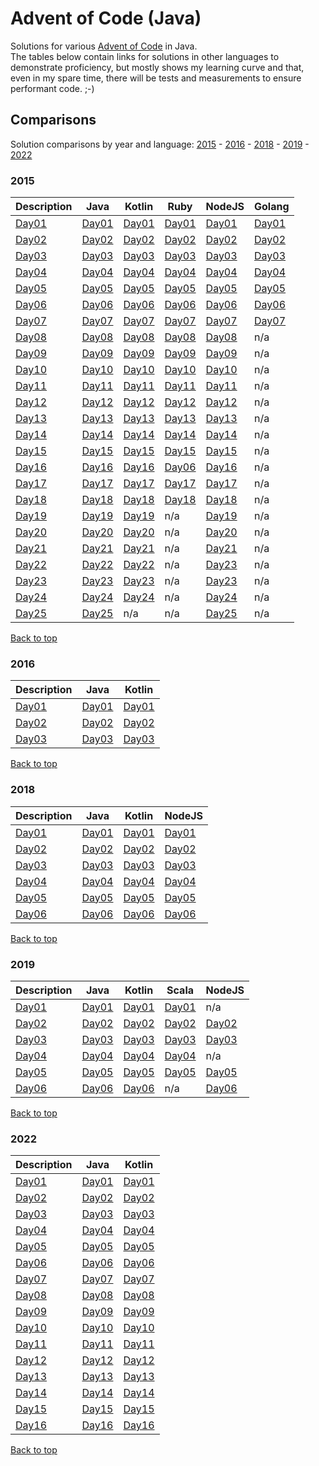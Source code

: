 # Advent of Code (Java)
Solutions for various [Advent of Code](https://adventofcode.com/) in Java.<br/>
The tables below contain links for solutions in other languages to demonstrate proficiency,
but mostly shows my learning curve and that, even in my spare time, there will be tests and
measurements to ensure performant code. ;-)

## Comparisons
Solution comparisons by year and language:
[2015](#2015) - [2016](#2016) - [2018](#2018) - [2019](#2019) - [2022](#2022)


### 2015

| Description                                   | Java                                                                                                                | Kotlin                                                                                                             | Ruby                                                                          | NodeJS                                                                                | Golang                                                                           |
|-----------------------------------------------|---------------------------------------------------------------------------------------------------------------------|--------------------------------------------------------------------------------------------------------------------|-------------------------------------------------------------------------------|---------------------------------------------------------------------------------------|----------------------------------------------------------------------------------|
| [Day01](https://adventofcode.com/2015/day/1)  | [Day01](https://github.com/kevansimpson/advent-of-code/blob/main/src/main/java/org/base/advent/code2015/Day01.java) | [Day01](https://github.com/kevansimpson/advent-of-kotlin/blob/main/src/main/kotlin/org/base/advent/k2015/Day01.kt) | [Day01](https://github.com/kevansimpson/aoc2015ruby/blob/master/lib/day01.rb) | [Day01](https://github.com/kevansimpson/advent-of-node/blob/master/src/2015/day01.ts) | [Day01](https://github.com/kevansimpson/adventgo/blob/main/pkg/aoc2015/day01.go) |
| [Day02](https://adventofcode.com/2015/day/2)  | [Day02](https://github.com/kevansimpson/advent-of-code/blob/main/src/main/java/org/base/advent/code2015/Day02.java) | [Day02](https://github.com/kevansimpson/advent-of-kotlin/blob/main/src/main/kotlin/org/base/advent/k2015/Day02.kt) | [Day02](https://github.com/kevansimpson/aoc2015ruby/blob/master/lib/day02.rb) | [Day02](https://github.com/kevansimpson/advent-of-node/blob/master/src/2015/day02.ts) | [Day02](https://github.com/kevansimpson/adventgo/blob/main/pkg/aoc2015/day02.go) |
| [Day03](https://adventofcode.com/2015/day/3)  | [Day03](https://github.com/kevansimpson/advent-of-code/blob/main/src/main/java/org/base/advent/code2015/Day03.java) | [Day03](https://github.com/kevansimpson/advent-of-kotlin/blob/main/src/main/kotlin/org/base/advent/k2015/Day03.kt) | [Day03](https://github.com/kevansimpson/aoc2015ruby/blob/master/lib/day03.rb) | [Day03](https://github.com/kevansimpson/advent-of-node/blob/master/src/2015/day03.ts) | [Day03](https://github.com/kevansimpson/adventgo/blob/main/pkg/aoc2015/day03.go) |
| [Day04](https://adventofcode.com/2015/day/4)  | [Day04](https://github.com/kevansimpson/advent-of-code/blob/main/src/main/java/org/base/advent/code2015/Day04.java) | [Day04](https://github.com/kevansimpson/advent-of-kotlin/blob/main/src/main/kotlin/org/base/advent/k2015/Day04.kt) | [Day04](https://github.com/kevansimpson/aoc2015ruby/blob/master/lib/day04.rb) | [Day04](https://github.com/kevansimpson/advent-of-node/blob/master/src/2015/day04.ts) | [Day04](https://github.com/kevansimpson/adventgo/blob/main/pkg/aoc2015/day04.go) |
| [Day05](https://adventofcode.com/2015/day/5)  | [Day05](https://github.com/kevansimpson/advent-of-code/blob/main/src/main/java/org/base/advent/code2015/Day05.java) | [Day05](https://github.com/kevansimpson/advent-of-kotlin/blob/main/src/main/kotlin/org/base/advent/k2015/Day05.kt) | [Day05](https://github.com/kevansimpson/aoc2015ruby/blob/master/lib/day05.rb) | [Day05](https://github.com/kevansimpson/advent-of-node/blob/master/src/2015/day05.ts) | [Day05](https://github.com/kevansimpson/adventgo/blob/main/pkg/aoc2015/day05.go) |
| [Day06](https://adventofcode.com/2015/day/6)  | [Day06](https://github.com/kevansimpson/advent-of-code/blob/main/src/main/java/org/base/advent/code2015/Day06.java) | [Day06](https://github.com/kevansimpson/advent-of-kotlin/blob/main/src/main/kotlin/org/base/advent/k2015/Day06.kt) | [Day06](https://github.com/kevansimpson/aoc2015ruby/blob/master/lib/day06.rb) | [Day06](https://github.com/kevansimpson/advent-of-node/blob/master/src/2015/day06.ts) | [Day06](https://github.com/kevansimpson/adventgo/blob/main/pkg/aoc2015/day06.go) |
| [Day07](https://adventofcode.com/2015/day/7)  | [Day07](https://github.com/kevansimpson/advent-of-code/blob/main/src/main/java/org/base/advent/code2015/Day07.java) | [Day07](https://github.com/kevansimpson/advent-of-kotlin/blob/main/src/main/kotlin/org/base/advent/k2015/Day07.kt) | [Day07](https://github.com/kevansimpson/aoc2015ruby/blob/master/lib/day07.rb) | [Day07](https://github.com/kevansimpson/advent-of-node/blob/master/src/2015/day07.ts) | [Day07](https://github.com/kevansimpson/adventgo/blob/main/pkg/aoc2015/day07.go) |
| [Day08](https://adventofcode.com/2015/day/8)  | [Day08](https://github.com/kevansimpson/advent-of-code/blob/main/src/main/java/org/base/advent/code2015/Day08.java) | [Day08](https://github.com/kevansimpson/advent-of-kotlin/blob/main/src/main/kotlin/org/base/advent/k2015/Day08.kt) | [Day08](https://github.com/kevansimpson/aoc2015ruby/blob/master/lib/day08.rb) | [Day08](https://github.com/kevansimpson/advent-of-node/blob/master/src/2015/day08.ts) | n/a                                                                              |
| [Day09](https://adventofcode.com/2015/day/9)  | [Day09](https://github.com/kevansimpson/advent-of-code/blob/main/src/main/java/org/base/advent/code2015/Day09.java) | [Day09](https://github.com/kevansimpson/advent-of-kotlin/blob/main/src/main/kotlin/org/base/advent/k2015/Day09.kt) | [Day09](https://github.com/kevansimpson/aoc2015ruby/blob/master/lib/day09.rb) | [Day09](https://github.com/kevansimpson/advent-of-node/blob/master/src/2015/day09.ts) | n/a                                                                              |
| [Day10](https://adventofcode.com/2015/day/10) | [Day10](https://github.com/kevansimpson/advent-of-code/blob/main/src/main/java/org/base/advent/code2015/Day10.java) | [Day10](https://github.com/kevansimpson/advent-of-kotlin/blob/main/src/main/kotlin/org/base/advent/k2015/Day10.kt) | [Day10](https://github.com/kevansimpson/aoc2015ruby/blob/master/lib/day10.rb) | [Day10](https://github.com/kevansimpson/advent-of-node/blob/master/src/2015/day10.ts) | n/a                                                                              |
| [Day11](https://adventofcode.com/2015/day/11) | [Day11](https://github.com/kevansimpson/advent-of-code/blob/main/src/main/java/org/base/advent/code2015/Day11.java) | [Day11](https://github.com/kevansimpson/advent-of-kotlin/blob/main/src/main/kotlin/org/base/advent/k2015/Day11.kt) | [Day11](https://github.com/kevansimpson/aoc2015ruby/blob/master/lib/day11.rb) | [Day11](https://github.com/kevansimpson/advent-of-node/blob/master/src/2015/day11.ts) | n/a                                                                              |
| [Day12](https://adventofcode.com/2015/day/12) | [Day12](https://github.com/kevansimpson/advent-of-code/blob/main/src/main/java/org/base/advent/code2015/Day12.java) | [Day12](https://github.com/kevansimpson/advent-of-kotlin/blob/main/src/main/kotlin/org/base/advent/k2015/Day12.kt) | [Day12](https://github.com/kevansimpson/aoc2015ruby/blob/master/lib/day12.rb) | [Day12](https://github.com/kevansimpson/advent-of-node/blob/master/src/2015/day12.ts) | n/a                                                                              |
| [Day13](https://adventofcode.com/2015/day/13) | [Day13](https://github.com/kevansimpson/advent-of-code/blob/main/src/main/java/org/base/advent/code2015/Day13.java) | [Day13](https://github.com/kevansimpson/advent-of-kotlin/blob/main/src/main/kotlin/org/base/advent/k2015/Day13.kt) | [Day13](https://github.com/kevansimpson/aoc2015ruby/blob/master/lib/day13.rb) | [Day13](https://github.com/kevansimpson/advent-of-node/blob/master/src/2015/day13.ts) | n/a                                                                              |
| [Day14](https://adventofcode.com/2015/day/14) | [Day14](https://github.com/kevansimpson/advent-of-code/blob/main/src/main/java/org/base/advent/code2015/Day14.java) | [Day14](https://github.com/kevansimpson/advent-of-kotlin/blob/main/src/main/kotlin/org/base/advent/k2015/Day14.kt) | [Day14](https://github.com/kevansimpson/aoc2015ruby/blob/master/lib/day14.rb) | [Day14](https://github.com/kevansimpson/advent-of-node/blob/master/src/2015/day14.ts) | n/a                                                                              |
| [Day15](https://adventofcode.com/2015/day/15) | [Day15](https://github.com/kevansimpson/advent-of-code/blob/main/src/main/java/org/base/advent/code2015/Day15.java) | [Day15](https://github.com/kevansimpson/advent-of-kotlin/blob/main/src/main/kotlin/org/base/advent/k2015/Day15.kt) | [Day15](https://github.com/kevansimpson/aoc2015ruby/blob/master/lib/day15.rb) | [Day15](https://github.com/kevansimpson/advent-of-node/blob/master/src/2015/day15.ts) | n/a                                                                              |
| [Day16](https://adventofcode.com/2015/day/16) | [Day16](https://github.com/kevansimpson/advent-of-code/blob/main/src/main/java/org/base/advent/code2015/Day16.java) | [Day16](https://github.com/kevansimpson/advent-of-kotlin/blob/main/src/main/kotlin/org/base/advent/k2015/Day16.kt) | [Day06](https://github.com/kevansimpson/aoc2015ruby/blob/master/lib/day16.rb) | [Day16](https://github.com/kevansimpson/advent-of-node/blob/master/src/2015/day16.ts) | n/a                                                                              |
| [Day17](https://adventofcode.com/2015/day/17) | [Day17](https://github.com/kevansimpson/advent-of-code/blob/main/src/main/java/org/base/advent/code2015/Day17.java) | [Day17](https://github.com/kevansimpson/advent-of-kotlin/blob/main/src/main/kotlin/org/base/advent/k2015/Day17.kt) | [Day17](https://github.com/kevansimpson/aoc2015ruby/blob/master/lib/day17.rb) | [Day17](https://github.com/kevansimpson/advent-of-node/blob/master/src/2015/day17.ts) | n/a                                                                              |
| [Day18](https://adventofcode.com/2015/day/18) | [Day18](https://github.com/kevansimpson/advent-of-code/blob/main/src/main/java/org/base/advent/code2015/Day18.java) | [Day18](https://github.com/kevansimpson/advent-of-kotlin/blob/main/src/main/kotlin/org/base/advent/k2015/Day18.kt) | [Day18](https://github.com/kevansimpson/aoc2015ruby/blob/master/lib/day18.rb) | [Day18](https://github.com/kevansimpson/advent-of-node/blob/master/src/2015/day18.ts) | n/a                                                                              |
| [Day19](https://adventofcode.com/2015/day/19) | [Day19](https://github.com/kevansimpson/advent-of-code/blob/main/src/main/java/org/base/advent/code2015/Day19.java) | [Day19](https://github.com/kevansimpson/advent-of-kotlin/blob/main/src/main/kotlin/org/base/advent/k2015/Day19.kt) | n/a                                                                           | [Day19](https://github.com/kevansimpson/advent-of-node/blob/master/src/2015/day19.ts) | n/a                                                                              |
| [Day20](https://adventofcode.com/2015/day/20) | [Day20](https://github.com/kevansimpson/advent-of-code/blob/main/src/main/java/org/base/advent/code2015/Day20.java) | [Day20](https://github.com/kevansimpson/advent-of-kotlin/blob/main/src/main/kotlin/org/base/advent/k2015/Day20.kt) | n/a                                                                           | [Day20](https://github.com/kevansimpson/advent-of-node/blob/master/src/2015/day20.ts) | n/a                                                                              |
| [Day21](https://adventofcode.com/2015/day/21) | [Day21](https://github.com/kevansimpson/advent-of-code/blob/main/src/main/java/org/base/advent/code2015/Day21.java) | [Day21](https://github.com/kevansimpson/advent-of-kotlin/blob/main/src/main/kotlin/org/base/advent/k2015/Day21.kt) | n/a                                                                           | [Day21](https://github.com/kevansimpson/advent-of-node/blob/master/src/2015/day21.ts) | n/a                                                                              |
| [Day22](https://adventofcode.com/2015/day/22) | [Day22](https://github.com/kevansimpson/advent-of-code/blob/main/src/main/java/org/base/advent/code2015/Day22.java) | [Day22](https://github.com/kevansimpson/advent-of-kotlin/blob/main/src/main/kotlin/org/base/advent/k2015/Day22.kt) | n/a                                                                           | [Day23](https://github.com/kevansimpson/advent-of-node/blob/master/src/2015/day22.ts) | n/a                                                                              |
| [Day23](https://adventofcode.com/2015/day/23) | [Day23](https://github.com/kevansimpson/advent-of-code/blob/main/src/main/java/org/base/advent/code2015/Day23.java) | [Day23](https://github.com/kevansimpson/advent-of-kotlin/blob/main/src/main/kotlin/org/base/advent/k2015/Day23.kt) | n/a                                                                           | [Day23](https://github.com/kevansimpson/advent-of-node/blob/master/src/2015/day23.ts) | n/a                                                                              |
| [Day24](https://adventofcode.com/2015/day/24) | [Day24](https://github.com/kevansimpson/advent-of-code/blob/main/src/main/java/org/base/advent/code2015/Day24.java) | [Day24](https://github.com/kevansimpson/advent-of-kotlin/blob/main/src/main/kotlin/org/base/advent/k2015/Day24.kt) | n/a                                                                           | [Day24](https://github.com/kevansimpson/advent-of-node/blob/master/src/2015/day24.ts) | n/a                                                                              |
| [Day25](https://adventofcode.com/2015/day/25) | [Day25](https://github.com/kevansimpson/advent-of-code/blob/main/src/main/java/org/base/advent/code2015/Day25.java) | n/a                                                                                                                | n/a                                                                           | [Day25](https://github.com/kevansimpson/advent-of-node/blob/master/src/2015/day25.ts) | n/a                                                                              |
[Back to top](#comparisons)

### 2016

| Description                                   | Java                                                                                                                | Kotlin                                                                                                             |
|-----------------------------------------------|---------------------------------------------------------------------------------------------------------------------|--------------------------------------------------------------------------------------------------------------------|
| [Day01](https://adventofcode.com/2016/day/1)  | [Day01](https://github.com/kevansimpson/advent-of-code/blob/main/src/main/java/org/base/advent/code2016/Day01.java) | [Day01](https://github.com/kevansimpson/advent-of-kotlin/blob/main/src/main/kotlin/org/base/advent/k2016/Day01.kt) |
| [Day02](https://adventofcode.com/2016/day/2)  | [Day02](https://github.com/kevansimpson/advent-of-code/blob/main/src/main/java/org/base/advent/code2016/Day02.java) | [Day02](https://github.com/kevansimpson/advent-of-kotlin/blob/main/src/main/kotlin/org/base/advent/k2016/Day02.kt) |
| [Day03](https://adventofcode.com/2016/day/3)  | [Day03](https://github.com/kevansimpson/advent-of-code/blob/main/src/main/java/org/base/advent/code2016/Day03.java) | [Day03](https://github.com/kevansimpson/advent-of-kotlin/blob/main/src/main/kotlin/org/base/advent/k2016/Day03.kt) |
[Back to top](#comparisons)

### 2018

| Description                                   | Java                                                                                                                | Kotlin                                                                                                             | NodeJS                                                                                |
|-----------------------------------------------|---------------------------------------------------------------------------------------------------------------------|--------------------------------------------------------------------------------------------------------------------|---------------------------------------------------------------------------------------|
| [Day01](https://adventofcode.com/2018/day/1)  | [Day01](https://github.com/kevansimpson/advent-of-code/blob/main/src/main/java/org/base/advent/code2018/Day01.java) | [Day01](https://github.com/kevansimpson/advent-of-kotlin/blob/main/src/main/kotlin/org/base/advent/k2018/Day01.kt) | [Day01](https://github.com/kevansimpson/advent-of-node/blob/master/src/2018/day01.ts) |
| [Day02](https://adventofcode.com/2018/day/2)  | [Day02](https://github.com/kevansimpson/advent-of-code/blob/main/src/main/java/org/base/advent/code2018/Day02.java) | [Day02](https://github.com/kevansimpson/advent-of-kotlin/blob/main/src/main/kotlin/org/base/advent/k2018/Day02.kt) | [Day02](https://github.com/kevansimpson/advent-of-node/blob/master/src/2018/day02.ts) |
| [Day03](https://adventofcode.com/2018/day/3)  | [Day03](https://github.com/kevansimpson/advent-of-code/blob/main/src/main/java/org/base/advent/code2018/Day03.java) | [Day03](https://github.com/kevansimpson/advent-of-kotlin/blob/main/src/main/kotlin/org/base/advent/k2018/Day03.kt) | [Day03](https://github.com/kevansimpson/advent-of-node/blob/master/src/2018/day03.ts) |
| [Day04](https://adventofcode.com/2018/day/4)  | [Day04](https://github.com/kevansimpson/advent-of-code/blob/main/src/main/java/org/base/advent/code2018/Day04.java) | [Day04](https://github.com/kevansimpson/advent-of-kotlin/blob/main/src/main/kotlin/org/base/advent/k2018/Day04.kt) | [Day04](https://github.com/kevansimpson/advent-of-node/blob/master/src/2018/day04.ts) |
| [Day05](https://adventofcode.com/2018/day/5)  | [Day05](https://github.com/kevansimpson/advent-of-code/blob/main/src/main/java/org/base/advent/code2018/Day05.java) | [Day05](https://github.com/kevansimpson/advent-of-kotlin/blob/main/src/main/kotlin/org/base/advent/k2018/Day05.kt) | [Day05](https://github.com/kevansimpson/advent-of-node/blob/master/src/2018/day05.ts) |
| [Day06](https://adventofcode.com/2018/day/6)  | [Day06](https://github.com/kevansimpson/advent-of-code/blob/main/src/main/java/org/base/advent/code2018/Day06.java) | [Day06](https://github.com/kevansimpson/advent-of-kotlin/blob/main/src/main/kotlin/org/base/advent/k2018/Day06.kt) | [Day06](https://github.com/kevansimpson/advent-of-node/blob/master/src/2018/day06.ts) |
[Back to top](#comparisons)

### 2019

| Description                                   | Java                                                                                                                | Kotlin                                                                                                             | Scala                                                                                                                 | NodeJS                                                                                |
|-----------------------------------------------|---------------------------------------------------------------------------------------------------------------------|--------------------------------------------------------------------------------------------------------------------|-----------------------------------------------------------------------------------------------------------------------|---------------------------------------------------------------------------------------|
| [Day01](https://adventofcode.com/2019/day/1)  | [Day01](https://github.com/kevansimpson/advent-of-code/blob/main/src/main/java/org/base/advent/code2019/Day01.java) | [Day01](https://github.com/kevansimpson/advent-of-kotlin/blob/main/src/main/kotlin/org/base/advent/k2019/Day01.kt) | [Day01](https://github.com/kevansimpson/advent-of-scala/blob/master/src/main/scala/org/base/advent/_2019/Day01.scala) | n/a                                                                                   |
| [Day02](https://adventofcode.com/2019/day/2)  | [Day02](https://github.com/kevansimpson/advent-of-code/blob/main/src/main/java/org/base/advent/code2019/Day02.java) | [Day02](https://github.com/kevansimpson/advent-of-kotlin/blob/main/src/main/kotlin/org/base/advent/k2019/Day02.kt) | [Day02](https://github.com/kevansimpson/advent-of-scala/blob/master/src/main/scala/org/base/advent/_2019/Day02.scala) | [Day02](https://github.com/kevansimpson/advent-of-node/blob/master/src/2019/day02.ts) |
| [Day03](https://adventofcode.com/2019/day/3)  | [Day03](https://github.com/kevansimpson/advent-of-code/blob/main/src/main/java/org/base/advent/code2019/Day03.java) | [Day03](https://github.com/kevansimpson/advent-of-kotlin/blob/main/src/main/kotlin/org/base/advent/k2019/Day03.kt) | [Day03](https://github.com/kevansimpson/advent-of-scala/blob/master/src/main/scala/org/base/advent/_2019/Day03.scala) | [Day03](https://github.com/kevansimpson/advent-of-node/blob/master/src/2019/day03.ts) |
| [Day04](https://adventofcode.com/2019/day/4)  | [Day04](https://github.com/kevansimpson/advent-of-code/blob/main/src/main/java/org/base/advent/code2019/Day04.java) | [Day04](https://github.com/kevansimpson/advent-of-kotlin/blob/main/src/main/kotlin/org/base/advent/k2019/Day04.kt) | [Day04](https://github.com/kevansimpson/advent-of-scala/blob/master/src/main/scala/org/base/advent/_2019/Day04.scala) | n/a                                                                                   |
| [Day05](https://adventofcode.com/2019/day/5)  | [Day05](https://github.com/kevansimpson/advent-of-code/blob/main/src/main/java/org/base/advent/code2019/Day05.java) | [Day05](https://github.com/kevansimpson/advent-of-kotlin/blob/main/src/main/kotlin/org/base/advent/k2019/Day05.kt) | [Day05](https://github.com/kevansimpson/advent-of-scala/blob/master/src/main/scala/org/base/advent/_2019/Day05.scala) | [Day05](https://github.com/kevansimpson/advent-of-node/blob/master/src/2019/day05.ts) |
| [Day06](https://adventofcode.com/2019/day/6)  | [Day06](https://github.com/kevansimpson/advent-of-code/blob/main/src/main/java/org/base/advent/code2019/Day06.java) | [Day06](https://github.com/kevansimpson/advent-of-kotlin/blob/main/src/main/kotlin/org/base/advent/k2019/Day06.kt) | n/a                                                                                                                   | [Day06](https://github.com/kevansimpson/advent-of-node/blob/master/src/2019/day06.ts) |
[Back to top](#comparisons)

### 2022

| Description                                   | Java                                                                                                                | Kotlin                                                                                                             |
|-----------------------------------------------|---------------------------------------------------------------------------------------------------------------------|--------------------------------------------------------------------------------------------------------------------|
| [Day01](https://adventofcode.com/2022/day/1)  | [Day01](https://github.com/kevansimpson/advent-of-code/blob/main/src/main/java/org/base/advent/code2022/Day01.java) | [Day01](https://github.com/kevansimpson/advent-of-kotlin/blob/main/src/main/kotlin/org/base/advent/k2022/Day01.kt) |
| [Day02](https://adventofcode.com/2022/day/2)  | [Day02](https://github.com/kevansimpson/advent-of-code/blob/main/src/main/java/org/base/advent/code2022/Day02.java) | [Day02](https://github.com/kevansimpson/advent-of-kotlin/blob/main/src/main/kotlin/org/base/advent/k2022/Day02.kt) |
| [Day03](https://adventofcode.com/2022/day/3)  | [Day03](https://github.com/kevansimpson/advent-of-code/blob/main/src/main/java/org/base/advent/code2022/Day03.java) | [Day03](https://github.com/kevansimpson/advent-of-kotlin/blob/main/src/main/kotlin/org/base/advent/k2022/Day03.kt) |
| [Day04](https://adventofcode.com/2022/day/4)  | [Day04](https://github.com/kevansimpson/advent-of-code/blob/main/src/main/java/org/base/advent/code2022/Day04.java) | [Day04](https://github.com/kevansimpson/advent-of-kotlin/blob/main/src/main/kotlin/org/base/advent/k2022/Day04.kt) |
| [Day05](https://adventofcode.com/2022/day/5)  | [Day05](https://github.com/kevansimpson/advent-of-code/blob/main/src/main/java/org/base/advent/code2022/Day05.java) | [Day05](https://github.com/kevansimpson/advent-of-kotlin/blob/main/src/main/kotlin/org/base/advent/k2022/Day05.kt) |
| [Day06](https://adventofcode.com/2022/day/6)  | [Day06](https://github.com/kevansimpson/advent-of-code/blob/main/src/main/java/org/base/advent/code2022/Day06.java) | [Day06](https://github.com/kevansimpson/advent-of-kotlin/blob/main/src/main/kotlin/org/base/advent/k2022/Day06.kt) |
| [Day07](https://adventofcode.com/2022/day/7)  | [Day07](https://github.com/kevansimpson/advent-of-code/blob/main/src/main/java/org/base/advent/code2022/Day07.java) | [Day07](https://github.com/kevansimpson/advent-of-kotlin/blob/main/src/main/kotlin/org/base/advent/k2022/Day07.kt) |
| [Day08](https://adventofcode.com/2022/day/8)  | [Day08](https://github.com/kevansimpson/advent-of-code/blob/main/src/main/java/org/base/advent/code2022/Day08.java) | [Day08](https://github.com/kevansimpson/advent-of-kotlin/blob/main/src/main/kotlin/org/base/advent/k2022/Day08.kt) |
| [Day09](https://adventofcode.com/2022/day/9)  | [Day09](https://github.com/kevansimpson/advent-of-code/blob/main/src/main/java/org/base/advent/code2022/Day09.java) | [Day09](https://github.com/kevansimpson/advent-of-kotlin/blob/main/src/main/kotlin/org/base/advent/k2022/Day09.kt) |
| [Day10](https://adventofcode.com/2022/day/10) | [Day10](https://github.com/kevansimpson/advent-of-code/blob/main/src/main/java/org/base/advent/code2022/Day10.java) | [Day10](https://github.com/kevansimpson/advent-of-kotlin/blob/main/src/main/kotlin/org/base/advent/k2022/Day10.kt) |
| [Day11](https://adventofcode.com/2022/day/11) | [Day11](https://github.com/kevansimpson/advent-of-code/blob/main/src/main/java/org/base/advent/code2022/Day11.java) | [Day11](https://github.com/kevansimpson/advent-of-kotlin/blob/main/src/main/kotlin/org/base/advent/k2022/Day11.kt) |
| [Day12](https://adventofcode.com/2022/day/12) | [Day12](https://github.com/kevansimpson/advent-of-code/blob/main/src/main/java/org/base/advent/code2022/Day12.java) | [Day12](https://github.com/kevansimpson/advent-of-kotlin/blob/main/src/main/kotlin/org/base/advent/k2022/Day12.kt) |
| [Day13](https://adventofcode.com/2022/day/13) | [Day13](https://github.com/kevansimpson/advent-of-code/blob/main/src/main/java/org/base/advent/code2022/Day13.java) | [Day13](https://github.com/kevansimpson/advent-of-kotlin/blob/main/src/main/kotlin/org/base/advent/k2022/Day13.kt) |
| [Day14](https://adventofcode.com/2022/day/14) | [Day14](https://github.com/kevansimpson/advent-of-code/blob/main/src/main/java/org/base/advent/code2022/Day14.java) | [Day14](https://github.com/kevansimpson/advent-of-kotlin/blob/main/src/main/kotlin/org/base/advent/k2022/Day14.kt) |
| [Day15](https://adventofcode.com/2022/day/15) | [Day15](https://github.com/kevansimpson/advent-of-code/blob/main/src/main/java/org/base/advent/code2022/Day15.java) | [Day15](https://github.com/kevansimpson/advent-of-kotlin/blob/main/src/main/kotlin/org/base/advent/k2022/Day15.kt) |
| [Day16](https://adventofcode.com/2022/day/16) | [Day16](https://github.com/kevansimpson/advent-of-code/blob/main/src/main/java/org/base/advent/code2022/Day16.java) | [Day16](https://github.com/kevansimpson/advent-of-kotlin/blob/main/src/main/kotlin/org/base/advent/k2022/Day16.kt) |
[Back to top](#comparisons)
